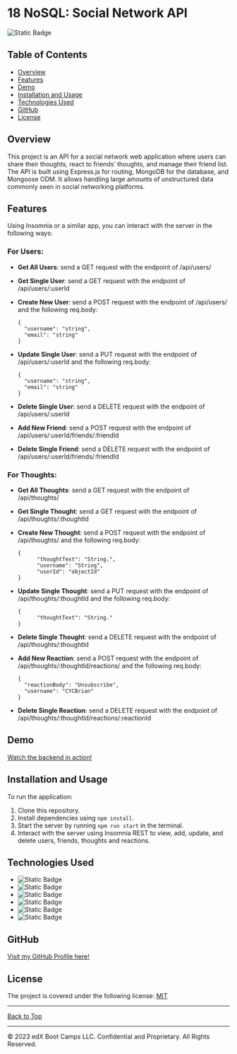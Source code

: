 <a name="top"></a>
# 18 NoSQL: Social Network API
![Static Badge](https://img.shields.io/badge/MIT-blue.svg?style=plastic)

## Table of Contents

- [Overview](#overview)
- [Features](#features)
- [Demo](#demo)
- [Installation and Usage](#installation-and-usage)
- [Technologies Used](#technologies-used)
- [GitHub](#github)
- [License](#license)

## Overview

This project is an API for a social network web application where users can share their thoughts, react to friends’ thoughts, and manage their friend list. The API is built using Express.js for routing, MongoDB for the database, and Mongoose ODM. It allows handling large amounts of unstructured data commonly seen in social networking platforms.

## Features

Using Insomnia or a similar app, you can interact with the server in the following ways:

### For Users:

- **Get All Users**: send a GET request with the endpoint of /api/users/

- **Get Single User**:  send a GET request with the endpoint of /api/users/:userId

- **Create New User**:  send a POST request with the endpoint of /api/users/ and the following req.body:

      {
        "username": "string",
        "email": "string"
      }
  
- **Update Single User**:  send a PUT request  with the endpoint of /api/users/:userId and the following req.body:

      {
        "username": "string",
        "email": "string"
      }

- **Delete Single User**:  send a DELETE request  with the endpoint of /api/users/:userId

- **Add New Friend**:  send a POST request with the endpoint of /api/users/:userId/friends/:friendId

- **Delete Single Friend**:  send a DELETE request with the endpoint of /api/users/:userId/friends/:friendId

### For Thoughts:

- **Get All Thoughts**: send a GET request with the endpoint of /api/thoughts/

- **Get Single Thought**:  send a GET request with the endpoint of /api/thoughts/:thoughtId

- **Create New Thought**:  send a POST request with the endpoint of /api/thoughts/ and the following req.body:

      {
	        "thoughtText": "String.",
	        "username": "String",
	        "userId": "objectId"
      }
  
- **Update Single Thought**:  send a PUT request  with the endpoint of /api/thoughts/:thoughtId and the following req.body:

      {
	        "thoughtText": "String."
      }

- **Delete Single Thought**:  send a DELETE request  with the endpoint of /api/thoughts/:thoughtId

- **Add New Reaction**:  send a POST request with the endpoint of /api/thoughts/:thoughtId/reactions/ and the following req.body:

      {
		"reactionBody": "Unsubscribe",
		"username": "CYCBrian"
      }

- **Delete Single Reaction**:  send a DELETE request with the endpoint of /api/thoughts/:thoughtId/reactions/:reactionId


## Demo

[Watch the backend in action!](https://drive.google.com/file/d/1ciMGvLvrWXe-Jy8kuurUV8s9hqx8AnW5/view?usp=sharing)

## Installation and Usage

To run the application:

1. Clone this repository.
2. Install dependencies using `npm install`.
6. Start the server by running `npm run start` in the terminal.
7. Interact with the server using Insomnia REST to view, add, update, and delete users, friends, thoughts and reactions.

## Technologies Used

- ![Static Badge](https://img.shields.io/badge/Javascript-orange?style=plastic)
- ![Static Badge](https://img.shields.io/badge/Node.js-green?style=plastic)
- ![Static Badge](https://img.shields.io/badge/Express.js-purple?style=plastic)
- ![Static Badge](https://img.shields.io/badge/MongoDB-blue?style=plastic)
- ![Static Badge](https://img.shields.io/badge/Mongoose-maroon?style=plastic)
- ![Static Badge](https://img.shields.io/badge/Insomnia-yellow?style=plastic)


## GitHub
[Visit my GitHub Profile here!](https://github.com/CYCBrian)

## License
The project is covered under the following license:
[MIT](https://choosealicense.com/licenses/mit)

- - -
[Back to Top](#top)
- - -
© 2023 edX Boot Camps LLC. Confidential and Proprietary. All Rights Reserved.
